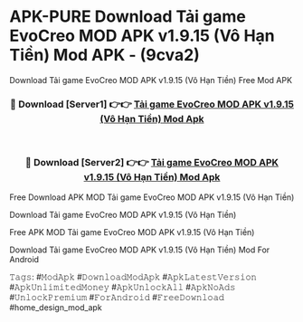 # APK-PURE Download Tải game EvoCreo MOD APK v1.9.15 (Vô Hạn Tiền) Mod APK - (9cva2)
Download Tải game EvoCreo MOD APK v1.9.15 (Vô Hạn Tiền) Free Mod APK

<div align="center">
<h3>🔴 Download [Server1] 👉👉 <a href="https://apk-comot.site?title=Tải_game_EvoCreo_MOD_APK_v1.9.15_(Vô_Hạn_Tiền)">Tải game EvoCreo MOD APK v1.9.15 (Vô Hạn Tiền) Mod Apk</a></h3><br>

<h3>🔴 Download [Server2] 👉👉 <a href="https://apk-comot.site?title=Tải_game_EvoCreo_MOD_APK_v1.9.15_(Vô_Hạn_Tiền)">Tải game EvoCreo MOD APK v1.9.15 (Vô Hạn Tiền) Mod Apk</a></h3>
</div>


Free Download APK MOD Tải game EvoCreo MOD APK v1.9.15 (Vô Hạn Tiền)

Download Tải game EvoCreo MOD APK v1.9.15 (Vô Hạn Tiền) 

Free APK MOD Tải game EvoCreo MOD APK v1.9.15 (Vô Hạn Tiền) 

Download Tải game EvoCreo MOD APK v1.9.15 (Vô Hạn Tiền) Mod For Android

𝚃𝚊𝚐𝚜: #𝙼𝚘𝚍𝙰𝚙𝚔 #𝙳𝚘𝚠𝚗𝚕𝚘𝚊𝚍𝙼𝚘𝚍𝙰𝚙𝚔 #𝙰𝚙𝚔𝙻𝚊𝚝𝚎𝚜𝚝𝚅𝚎𝚛𝚜𝚒𝚘𝚗 #𝙰𝚙𝚔𝚄𝚗𝚕𝚒𝚖𝚒𝚝𝚎𝚍𝙼𝚘𝚗𝚎𝚢 #𝙰𝚙𝚔𝚄𝚗𝚕𝚘𝚌𝚔𝙰𝚕𝚕 #𝙰𝚙𝚔𝙽𝚘𝙰𝚍𝚜 #𝚄𝚗𝚕𝚘𝚌𝚔𝙿𝚛𝚎𝚖𝚒𝚞𝚖 #𝙵𝚘𝚛𝙰𝚗𝚍𝚛𝚘𝚒𝚍 #𝙵𝚛𝚎𝚎𝙳𝚘𝚠𝚗𝚕𝚘𝚊𝚍 #home_design_mod_apk